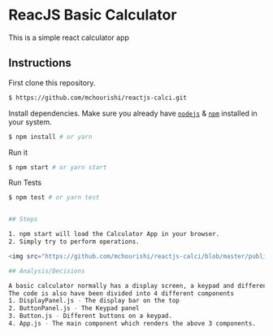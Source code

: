 # ReacJS Basic Calculator

This is a simple react calculator app 

## Instructions

First clone this repository.
```bash
$ https://github.com/mchourishi/reactjs-calci.git
```

Install dependencies. Make sure you already have [`nodejs`](https://nodejs.org/en/) & [`npm`](https://www.npmjs.com/) installed in your system.
```bash
$ npm install # or yarn
```

Run it
```bash
$ npm start # or yarn start
```
Run Tests
```bash
$ npm test # or yarn test


## Steps

1. npm start will load the Calculator App in your browser.
2. Simply try to perform operations.

<img src="https://github.com/mchourishi/reactjs-calci/blob/master/public/images/calculator.png" />

## Analysis/Decisions

A basic calculator normally has a display screen, a keypad and different keys and they are different components of a calculator
The code is also have been divided into 4 different components
1. DisplayPanel.js - The display bar on the top
2. ButtonPanel.js - The Keypad panel
3. Button.js - Different buttons on a keypad.
4. App.js - The main component which renders the above 3 components.
